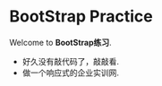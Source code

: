 BootStrap Practice
=================

Welcome to **BootStrap练习**. 

- 好久没有敲代码了，敲敲看.
- 做一个响应式的企业实训网.

